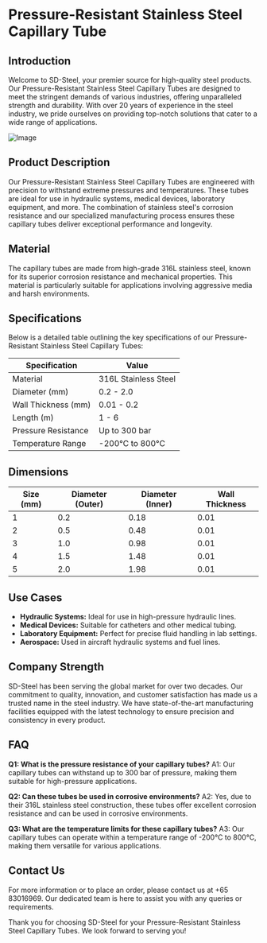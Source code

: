 # Pressure-Resistant Stainless Steel Capillary Tube

## Introduction

Welcome to SD-Steel, your premier source for high-quality steel products. Our Pressure-Resistant Stainless Steel Capillary Tubes are designed to meet the stringent demands of various industries, offering unparalleled strength and durability. With over 20 years of experience in the steel industry, we pride ourselves on providing top-notch solutions that cater to a wide range of applications.

![Image](https://github.com/user-attachments/assets/2567258e-e124-4816-932d-1809bd27ef0b)

## Product Description

Our Pressure-Resistant Stainless Steel Capillary Tubes are engineered with precision to withstand extreme pressures and temperatures. These tubes are ideal for use in hydraulic systems, medical devices, laboratory equipment, and more. The combination of stainless steel's corrosion resistance and our specialized manufacturing process ensures these capillary tubes deliver exceptional performance and longevity.

## Material

The capillary tubes are made from high-grade 316L stainless steel, known for its superior corrosion resistance and mechanical properties. This material is particularly suitable for applications involving aggressive media and harsh environments.

## Specifications

Below is a detailed table outlining the key specifications of our Pressure-Resistant Stainless Steel Capillary Tubes:

| Specification         | Value                 |
|-----------------------|-----------------------|
| Material              | 316L Stainless Steel  |
| Diameter (mm)         | 0.2 - 2.0             |
| Wall Thickness (mm)   | 0.01 - 0.2            |
| Length (m)            | 1 - 6                 |
| Pressure Resistance   | Up to 300 bar         |
| Temperature Range     | -200°C to 800°C       |

## Dimensions

| Size (mm) | Diameter (Outer) | Diameter (Inner) | Wall Thickness |
|-----------|------------------|------------------|----------------|
| 1         | 0.2              | 0.18             | 0.01           |
| 2         | 0.5              | 0.48             | 0.01           |
| 3         | 1.0              | 0.98             | 0.01           |
| 4         | 1.5              | 1.48             | 0.01           |
| 5         | 2.0              | 1.98             | 0.01           |

## Use Cases

- **Hydraulic Systems:** Ideal for use in high-pressure hydraulic lines.
- **Medical Devices:** Suitable for catheters and other medical tubing.
- **Laboratory Equipment:** Perfect for precise fluid handling in lab settings.
- **Aerospace:** Used in aircraft hydraulic systems and fuel lines.

## Company Strength

SD-Steel has been serving the global market for over two decades. Our commitment to quality, innovation, and customer satisfaction has made us a trusted name in the steel industry. We have state-of-the-art manufacturing facilities equipped with the latest technology to ensure precision and consistency in every product.

## FAQ

**Q1: What is the pressure resistance of your capillary tubes?**
A1: Our capillary tubes can withstand up to 300 bar of pressure, making them suitable for high-pressure applications.

**Q2: Can these tubes be used in corrosive environments?**
A2: Yes, due to their 316L stainless steel construction, these tubes offer excellent corrosion resistance and can be used in corrosive environments.

**Q3: What are the temperature limits for these capillary tubes?**
A3: Our capillary tubes can operate within a temperature range of -200°C to 800°C, making them versatile for various applications.

## Contact Us

For more information or to place an order, please contact us at +65 83016969. Our dedicated team is here to assist you with any queries or requirements.

Thank you for choosing SD-Steel for your Pressure-Resistant Stainless Steel Capillary Tubes. We look forward to serving you!